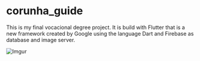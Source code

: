 # corunha_guide

This is my final vocacional degree project. It is build with Flutter that is a new framework created by Google using the language Dart and Firebase as database and image server.


![Imgur](https://i.imgur.com/RmJtqY8.png)
